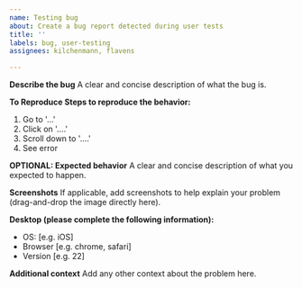 ```yaml
---
name: Testing bug
about: Create a bug report detected during user tests
title: ''
labels: bug, user-testing
assignees: kilchenmann, flavens

---
```


**Describe the bug**
A clear and concise description of what the bug is.

**To Reproduce Steps to reproduce the behavior:**

1. Go to '...'
1. Click on '....'
1. Scroll down to '....'
1. See error

**OPTIONAL: Expected behavior**
A clear and concise description of what you expected to happen.

**Screenshots**
If applicable, add screenshots to help explain your problem (drag-and-drop the image directly here).

**Desktop (please complete the following information):**

* OS: [e.g. iOS]
* Browser [e.g. chrome, safari]
* Version [e.g. 22]

**Additional context**
Add any other context about the problem here.
